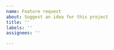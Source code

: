 ```yaml
---
name: Feature request
about: Suggest an idea for this project
title: ''
labels: ''
assignees: ''

---
```


<!-- Please search existing issues to avoid creating duplicates. -->

<!-- Is your feature request related to a problem? Please describe. -->
<!-- Describe the solution you'd like. -->
